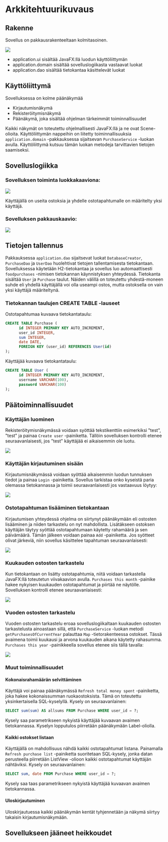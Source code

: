 # Arkkitehtuurikuvaus

## Rakenne

Sovellus on pakkausrakenteeltaan kolmitasoinen.

<img src="https://github.com/guotin/ohjelmistotekniikka/blob/master/Ruokakululaskuri/dokumentaatio/kuvat/pakkausrakenne.png">

* application.ui sisältää JavaFX:llä luodun käyttöliittymän
* application.domain sisältää sovelluslogiikasta vastaavat luokat
* application.dao sisältää tietokantaa käsittelevät luokat

## Käyttöliittymä

Sovelluksessa on kolme päänäkymää

* Kirjautumisnäkymä
* Rekisteröitymisnäkymä
* Päänäkymä, joka sisältää ohjelman tärkeimmät toiminnallisuudet

Kaikki näkymät on toteutettu ohjelmallisesti JavaFX:llä ja ne ovat Scene-olioita. Käyttöliittymän nappeihin on liitetty toiminnallisuuksia `application.domain` -pakkauksessa sijaitsevan `PurchaseService` -luokan avulla. Käyttöliittymä kutsuu tämän luokan metodeja tarvittavien tietojen saamiseksi.

## Sovelluslogiikka

### Sovelluksen toiminta luokkakaaviona:

<img src="https://github.com/guotin/ohjelmistotekniikka/blob/master/Ruokakululaskuri/dokumentaatio/kuvat/luokkakaavio.png">

Käyttäjällä on useita ostoksia ja yhdelle ostotapahtumalle on määritelty yksi käyttäjä.

### Sovelluksen pakkauskaavio:

<img src="https://github.com/guotin/ohjelmistotekniikka/blob/master/Ruokakululaskuri/dokumentaatio/kuvat/pakkauskaavio.png">

## Tietojen tallennus

Pakkauksessa `application.dao` sijaitsevat luokat `DatabaseCreator`, `PurchaseDao` ja `UserDao` huolehtivat tietojen tallentamisesta tietokantaan. Sovelluksessa käytetään H2-tietokantaa ja sovellus luo automaattisesti `foodpurchases` -nimisen tietokannan käynnistyksen yhteydessä. Tietokanta sisältää `User` ja `Purchase` taulut. Näiden välillä on toteutettu yhdestä-moneen suhde eli yhdellä käyttäjällä voi olla useampi ostos, mutta ostoksella on vain yksi käyttäjä määriteltynä.

### Tietokannan taulujen CREATE TABLE -lauseet

Ostotapahtumaa kuvaava tietokantataulu:

~~~~sql
CREATE TABLE Purchase (
      id INTEGER PRIMARY KEY AUTO_INCREMENT,
      user_id INTEGER,
      sum INTEGER,
      date DATE,
      FOREIGN KEY (user_id) REFERENCES User(id)
);
~~~~

Käyttäjää kuvaava tietokantataulu:

~~~~sql
CREATE TABLE User (
      id INTEGER PRIMARY KEY AUTO_INCREMENT,
      username VARCHAR(100),
      password VARCHAR(100)
);
~~~~

## Päätoiminnallisuudet

### Käyttäjän luominen

Rekisteröitymisnäkymässä voidaan syöttää tekstikenttiin esimerkiksi "test", "test" ja painaa `Create user` -painiketta. Tällöin sovelluksen kontrolli etenee seuraavanlaisesti, jos "test" käyttäjää ei aikaisemmin ole luotu.

<img src="https://github.com/guotin/ohjelmistotekniikka/blob/master/Ruokakululaskuri/dokumentaatio/kuvat/sekvenssikaavio_create_user.png">

### Käyttäjän kirjautuminen sisään

Kirjautumisnäkymässä voidaan syöttää aikaisemmin luodun tunnuksen tiedot ja painaa `Login` -painiketta. Sovellus tarkistaa onko kyseistä paria olemassa tietokannassa ja toimii seuraavanlaisesti jos vastaavuus löytyy:

<img src="https://github.com/guotin/ohjelmistotekniikka/blob/master/Ruokakululaskuri/dokumentaatio/kuvat/sekvenssi_login.png">

### Ostotapahtuman lisääminen tietokantaan

Kirjautumisen yhteydessä ohjelma on siirtynyt päänäkymään eli ostosten lisääminen ja niiden tarkastelu on nyt mahdollista. Lisätäkseen ostoksen käyttäjän täytyy syöttää ostotapahtumaan käytetty rahamäärä ja sen päivämäärä. Tämän jälkeen voidaan painaa `Add` -painiketta. Jos syötteet olivat järkeviä, niin sovellus käsittelee tapahtuman seuraavanlaisesti:

<img src="https://github.com/guotin/ohjelmistotekniikka/blob/master/Ruokakululaskuri/dokumentaatio/kuvat/sekvenssi_ostos.png">

### Kuukauden ostosten tarkastelu

Kun tietokantaan on lisätty ostotapahtumia, niitä voidaan tarkastella JavaFX:llä toteutetun viivakaavion avulla. `Purchases this month` -painike hakee nykyisen kuukauden ostotapahtumat ja piirtää ne näytölle. Sovelluksen kontrolli etenee seuraavanlaisesti:

<img src="https://github.com/guotin/ohjelmistotekniikka/blob/master/Ruokakululaskuri/dokumentaatio/kuvat/sekvenssi_kuukausi.png">

### Vuoden ostosten tarkastelu

Vuoden ostosten tarkastelu eroaa sovelluslogiikaltaan kuukauden ostosten tarkastelusta ainoastaan sillä, että `PurchaseService` -luokan metodi `getPurchasesOfCurrentYear` palauttaa `Map` -tietorakenteessa ostokset. Tässä avaimena toimii kuukausi ja arvona kuukauden aikana käytetty rahasumma. `Purchases this year` -painikkeella sovellus etenee siis tällä tavalla:

<img src="https://github.com/guotin/ohjelmistotekniikka/blob/master/Ruokakululaskuri/dokumentaatio/kuvat/sekvenssi_vuosi.png">

### Muut toiminnallisuudet

#### Kokonaisrahamäärän selvittäminen

Käyttäjä voi painaa päänäkymässä `Refresh total money spent` -painiketta, joka hakee kokonaissumman ruokaostoksista. Tämä on toteutettu yksinkertaisella SQL-kyselyllä. Kysely on seuraavanlainen:

~~~~sql
SELECT sum(sum) AS allsums FROM Purchase WHERE user_id = ?;
~~~~

Kysely saa parametrikseen nykyistä käyttäjää kuvaavan avaimen tietokannassa. Kyselyn lopputulos piirretään päänäkymään Label-oliolla.

#### Kaikki ostokset listaan

Käyttäjällä on mahdollisuus nähdä kaikki ostotapahtumat listana. Painamalla `Refresh purchase list` -painiketta suoritetaan SQL-kysely, jonka datan perusteella piirretään ListView -olioon kaikki ostotapahtumat käyttäjän nähtäviksi. Kysely on seuraavanlainen:

~~~~sql
SELECT sum, date FROM Purchase WHERE user_id = ?;
~~~~

Kysely saa taas parametrikseen nykyistä käyttäjää kuvaavan avaimen tietokannassa.

#### Uloskirjautuminen

Uloskirjautuessa kaikki päänäkymän kentät tyhjennetään ja näkymä siirtyy takaisin kirjautumisnäkymään.

## Sovellukseen jääneet heikkoudet
